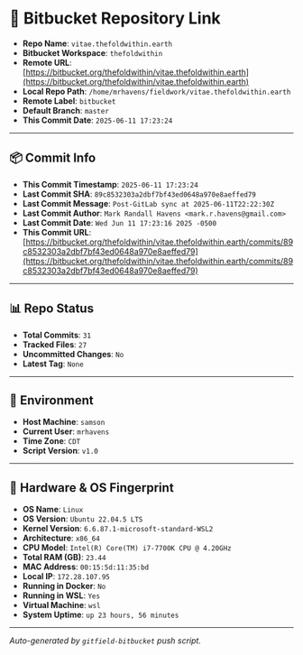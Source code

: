 # 🔗 Bitbucket Repository Link

- **Repo Name**: `vitae.thefoldwithin.earth`
- **Bitbucket Workspace**: `thefoldwithin`
- **Remote URL**: [https://bitbucket.org/thefoldwithin/vitae.thefoldwithin.earth](https://bitbucket.org/thefoldwithin/vitae.thefoldwithin.earth)
- **Local Repo Path**: `/home/mrhavens/fieldwork/vitae.thefoldwithin.earth`
- **Remote Label**: `bitbucket`
- **Default Branch**: `master`
- **This Commit Date**: `2025-06-11 17:23:24`

---

## 📦 Commit Info

- **This Commit Timestamp**: `2025-06-11 17:23:24`
- **Last Commit SHA**: `89c8532303a2dbf7bf43ed0648a970e8aeffed79`
- **Last Commit Message**: `Post-GitLab sync at 2025-06-11T22:22:30Z`
- **Last Commit Author**: `Mark Randall Havens <mark.r.havens@gmail.com>`
- **Last Commit Date**: `Wed Jun 11 17:23:16 2025 -0500`
- **This Commit URL**: [https://bitbucket.org/thefoldwithin/vitae.thefoldwithin.earth/commits/89c8532303a2dbf7bf43ed0648a970e8aeffed79](https://bitbucket.org/thefoldwithin/vitae.thefoldwithin.earth/commits/89c8532303a2dbf7bf43ed0648a970e8aeffed79)

---

## 📊 Repo Status

- **Total Commits**: `31`
- **Tracked Files**: `27`
- **Uncommitted Changes**: `No`
- **Latest Tag**: `None`

---

## 🧭 Environment

- **Host Machine**: `samson`
- **Current User**: `mrhavens`
- **Time Zone**: `CDT`
- **Script Version**: `v1.0`

---

## 🧬 Hardware & OS Fingerprint

- **OS Name**: `Linux`
- **OS Version**: `Ubuntu 22.04.5 LTS`
- **Kernel Version**: `6.6.87.1-microsoft-standard-WSL2`
- **Architecture**: `x86_64`
- **CPU Model**: `Intel(R) Core(TM) i7-7700K CPU @ 4.20GHz`
- **Total RAM (GB)**: `23.44`
- **MAC Address**: `00:15:5d:11:35:bd`
- **Local IP**: `172.28.107.95`
- **Running in Docker**: `No`
- **Running in WSL**: `Yes`
- **Virtual Machine**: `wsl`
- **System Uptime**: `up 23 hours, 56 minutes`

---

_Auto-generated by `gitfield-bitbucket` push script._
